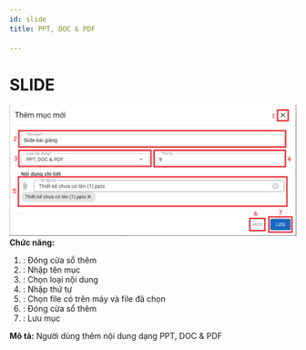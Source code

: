 ```yaml
---
id: slide
title: PPT, DOC & PDF

---
```


# SLIDE

![Trang Chủ](../../static/img/soan-hoc-lieu-so/slide/slide.png)  
__Chức năng:__ 
1. <img src="/docs-lms/img/chung/dong.png" alt="" width="30" />: Đóng cửa sổ thêm
2. <img src="/docs-lms/img/chung/ten-muc.png" alt="" width="80" />: Nhập tên mục
3. <img src="/docs-lms/img/soan-hoc-lieu-so/slide/loai.png" alt="" width="120" />: Chọn loại nội dung
4. <img src="/docs-lms/img/chung/thu-tu.png" alt="" width="60" />: Nhập thứ tự
5. <img src="/docs-lms/img/soan-hoc-lieu-so/slide/tep.png" alt="" width="220" />: Chọn file có trên máy và file đã chọn
6. <img src="/docs-lms/img/chung/huy.png" alt="" width="40" />: Đóng cửa sổ thêm
7. <img src="/docs-lms/img/chung/luu.png" alt="" width="50" />: Lưu mục  

__Mô tả:__ Người dùng thêm nội dung dạng PPT, DOC & PDF
